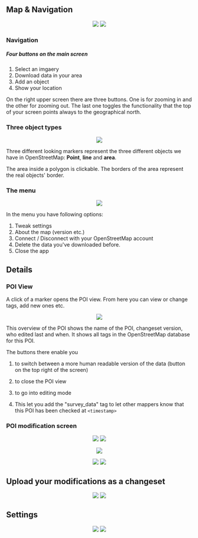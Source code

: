 ## Map & Navigation

<p align="center">
  <img src="./assets/map-vt.png?raw=true"/>
  <img src="./assets/map-ortho.png?raw=true"/>
</p>

### Navigation

##### Four buttons on the main screen

1. Select an imgaery
2. Download data in your area
3. Add an object
4. Show your location

On the right upper screen there are three buttons. One is for zooming in and the other for zooming out. The last one toggles the functionality that the top of your screen points always to the geographical north.

### Three object types

<p align="center">
  <img src="./assets/markers.png?raw=true"/>
</p>

Three different looking markers represent the three different objects we have in OpenStreetMap: **Point**, **line** and **area**.

The area inside a polygon is clickable. The borders of the area represent the real objects' border.

### The menu

<p align="center">
  <img src="./assets/menu.png?raw=true/">
</p>

In the menu you have following options:

1. Tweak settings
2. About the map (version etc.)
3. Connect / Disconnect with your OpenStreetMap account
4. Delete the data you've downloaded before.
5. Close the app

## Details

### POI View

A click of a marker opens the POI view. From here you can view or change tags, add new ones etc.

<p align="center">
  <img src="./assets/fiche.png?raw=true"/>
</p>

This overview of the POI shows the name of the POI, changeset version, who edited last and when. It shows all tags in the OpenStreetMap database for this POI.

The buttons there enable you

1. to switch between a more human readable version of the data (button on the top right of the screen)

2. to close the POI view

3. to go into editing mode

4. This let you add the "survey_data" tag to let other mappers know that this POI has been checked at `<timestamp>`

### POI modification screen

<p align="center">
  <img src="./assets/fiche-update.png?raw=true"/>
  <img src="./assets/fiche-raw.png?raw=true"/>
</p>

<p align="center">
  <img src="./assets/select-primary-tag-velo.png?raw=true"/>
</p>

<p align="center">
  <img src="./assets/fiche-modif-select.png?raw=true"/>
  <img src="./assets/list-type-cuisine.png?raw=true"/>
</p>

## Upload your modifications as a changeset

<p align="center">
  <img src="./assets/map-modif.png"/>
  <img src="./assets/send-data.png?raw=true"/>
</p>

## Settings

<p align="center">
  <img src="./assets/params.png?raw=true"/>
  <img src="./assets/param-2.png?raw=true"/>
</p>